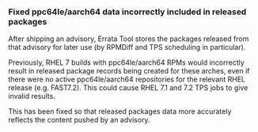 ### Fixed ppc64le/aarch64 data incorrectly included in released packages

After shipping an advisory, Errata Tool stores the packages released from that
advisory for later use (by RPMDiff and TPS scheduling in particular).

Previously, RHEL 7 builds with ppc64le/aarch64 RPMs would incorrectly result in
released package records being created for these arches, even if there were no
active ppc64le/aarch64 repositories for the relevant RHEL release
(e.g. FAST7.2). This could cause RHEL 7.1 and 7.2 TPS jobs to give invalid
results.

This has been fixed so that released packages data more accurately reflects the
content pushed by an advisory.
